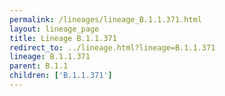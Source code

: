 ```yaml
---
permalink: /lineages/lineage_B.1.1.371.html
layout: lineage_page
title: Lineage B.1.1.371
redirect_to: ../lineage.html?lineage=B.1.1.371
lineage: B.1.1.371
parent: B.1.1
children: ['B.1.1.371']
---
```

